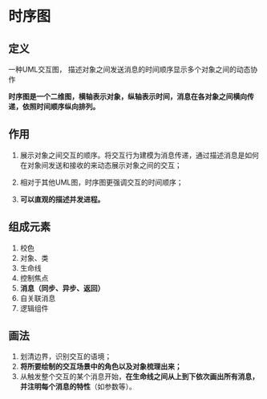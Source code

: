 # 时序图

## 定义

一种UML交互图， 描述对象之间发送消息的时间顺序显示多个对象之间的动态协作

**时序图是一个二维图，横轴表示对象，纵轴表示时间，消息在各对象之间横向传递，依照时间顺序纵向排列。**



## 作用

1. 展示对象之间交互的顺序。将交互行为建模为消息传递，通过描述消息是如何在对象间发送和接收的来动态展示对象之间的交互；

2. 相对于其他UML图，时序图更强调交互的时间顺序；

3. **可以直观的描述并发进程。**

## 组成元素

1. 校色
2. 对象、类
3. 生命线
4. 控制焦点
5. **消息（同步、异步、返回）**
6. 自关联消息
7. 逻辑组件

## 画法

1. 划清边界，识别交互的语境；
2. **将所要绘制的交互场景中的角色以及对象梳理出来；**
3. 从触发整个交互的某个消息开始，**在生命线之间从上到下依次画出所有消息，并注明每个消息的特性**（如参数等）。